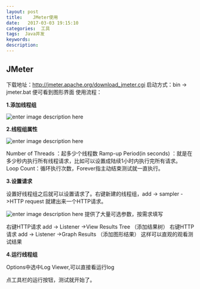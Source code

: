 ```yaml
---
layout: post
title:    JMeter使用
date:   2017-03-03 19:15:10
categories:  工具
tags:  Java并发
keywords: 
description: 
---
```


## JMeter
下载地址：http://jmeter.apache.org/download_jmeter.cgi
启动方式：bin -> jmeter.bat  便可看到图形界面
使用流程：

**1.添加线程组**

![enter image description here](http://p7lixluhf.bkt.clouddn.com/JMeter1.png)

**2.线程组属性**

![enter image description here](http://p7lixluhf.bkt.clouddn.com/jmeter2.PNG)

Number of Threads ：起多少个线程数
Ramp-up Period(in seconds) ：就是在多少秒内执行所有线程请求，比如可以设置成陆续1小时内执行完所有请求。
Loop Count：循环执行次数，Forever指主动结束测试就一直执行。

**3.设置请求**

设置好线程组之后就可以设置请求了。右键新建的线程组，add -> sampler ->HTTP request 就建出来一个HTTP请求。

![enter image description here](http://p7lixluhf.bkt.clouddn.com/jmeter3.PNG)
提供了大量可选参数，按需求填写

右键HTTP请求 add -> Listener ->View Results Tree （添加结果树）
右键HTTP请求 add -> Listener ->Graph Results   （添加图形结果）
这样可以直观的观看测试结果

**4.运行线程组**

Options中选中Log Viewer,可以直接看运行log

点工具栏的运行按钮，测试就开始了。
